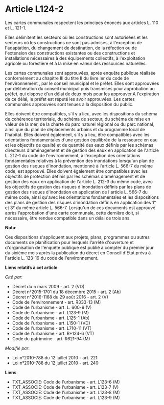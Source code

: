 # Article L124-2

Les cartes communales respectent les principes énoncés aux articles L. 110 et L. 121-1. 

Elles délimitent les secteurs où les constructions sont autorisées et les secteurs où les constructions ne sont pas admises,
à l'exception de l'adaptation, du changement de destination, de la réfection ou de l'extension des constructions existantes
ou des constructions et installations nécessaires à des équipements collectifs, à l'exploitation agricole ou forestière et à
la mise en valeur des ressources naturelles. 

Les cartes communales sont approuvées, après enquête publique réalisée conformément au chapitre III du titre II du livre Ier
du code de l'environnement , par le conseil municipal et le préfet. Elles sont approuvées par délibération du conseil
municipal puis transmises pour approbation au préfet, qui dispose d'un délai de deux mois pour les approuver.A l'expiration
de ce délai, le préfet est réputé les avoir approuvées. Les cartes communales approuvées sont tenues à la disposition du
public. 

Elles doivent être compatibles, s'il y a lieu, avec les dispositions du schéma de cohérence territoriale, du schéma de
secteur, du schéma de mise en valeur de la mer, de la charte du parc naturel régional ou du parc national, ainsi que du plan
de déplacements urbains et du programme local de l'habitat. Elles doivent également, s'il y a lieu, être compatibles avec les
orientations fondamentales d'une gestion équilibrée de la ressource en eau et les objectifs de qualité et de quantité des
eaux définis par les schémas directeurs d'aménagement et de gestion des eaux en application de l'article L. 212-1 du code de
l'environnement, à l'exception des orientations fondamentales relatives à la prévention des inondations lorsqu'un plan de
gestion des risques d'inondation, mentionné à l'article L. 566-7 du même code, est approuvé. Elles doivent également être
compatibles avec les objectifs de protection définis par les schémas d'aménagement et de gestion des eaux en application de
l'article L. 212-3 du même code, avec les objectifs de gestion des risques d'inondation définis par les plans de gestion des
risques d'inondation en application de l'article L. 566-7 du même code, ainsi qu'avec les orientations fondamentales et les
dispositions des plans de gestion des risques d'inondation définis en application des 1° et 3° du même article L. 566-7.
Lorsqu'un de ces documents est approuvé après l'approbation d'une carte communale, cette dernière doit, si nécessaire, être
rendue compatible dans un délai de trois ans.

**Nota:**

Ces dispositions s'appliquent aux projets, plans, programmes ou autres documents de planification pour lesquels l'arrêté
d'ouverture et d'organisation de l'enquête publique est publié à compter du premier jour du sixième mois après la publication
du décret en Conseil d'Etat prévu à l'article L. 123-19 du code de l'environnement.

**Liens relatifs à cet article**

_Cité par_:

  - Décret du 5 mars 2009 - art. 2 (VD)
  - Décret n°2015-1701 du 18 décembre 2015 - art. 2 (Ab)
  - Décret n°2016-1168 du 29 août 2016 - art. 2 (V)
  - Code de l'environnement - art. R333-13 (M)
  - Code de l'urbanisme - art. L. 600-9 (V)
  - Code de l'urbanisme - art. L123-9 (M)
  - Code de l'urbanisme - art. L125-1 (Ab)
  - Code de l'urbanisme - art. L150-1 (VD)
  - Code de l'urbanisme - art. L710-11 (VT)
  - Code de l'urbanisme - art. R*124-6 (VT)
  - Code du patrimoine - art. R621-94 (M)

_Modifié par_:

  - Loi n°2010-788 du 12 juillet 2010 - art. 221
  - Loi n°2010-788 du 12 juillet 2010 - art. 240

**Liens**:

  - TXT_ASSOCIE: Code de l'urbanisme - art. L123-6 (M)
  - TXT_ASSOCIE: Code de l'urbanisme - art. L123-7 (V)
  - TXT_ASSOCIE: Code de l'urbanisme - art. L123-8 (M)
  - TXT_ASSOCIE: Code de l'urbanisme - art. L123-9 (M)

